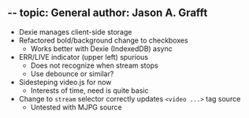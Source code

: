 --
topic: General
author: Jason A. Grafft
---
- Dexie manages client-side storage
- Refactored bold/background change to checkboxes
    - Works better with Dexie (IndexedDB) async
- ERR/LIVE indicator (upper left) spurious
    - Does not recognize when stream stops
    - Use debounce or similar?
- Sidesteping video.js for now
    - Interests of time, need is quite basic
- Change to `stream` selector correctly updates `<video ...>` tag source
    - Untested with MJPG source